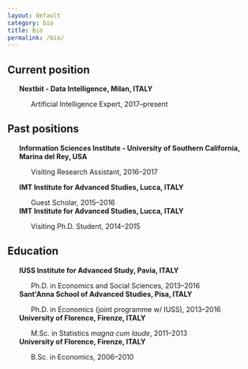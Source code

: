 ```yaml
---
layout: default
category: bio
title: Bio
permalink: /bio/
---
```

<section class="about-me inner" itemscope itemtype="http://data-vocabulary.org/Person">
  <div class="pull-right speak-french"></div>

<h2>Current position</h2>
<ul>
<strong>Nextbit - Data Intelligence, Milan, ITALY</strong>
<ul>Artificial Intelligence Expert, 2017&ndash;present</ul>
</ul>

<h2>Past positions</h2>
<ul>
<strong>Information Sciences Institute - University of Southern California, Marina del Rey, USA</strong>
<ul>Visiting Research Assistant, 2016&ndash;2017</ul>
</ul>
<ul>
<strong>IMT Institute for Advanced Studies, Lucca, ITALY</strong>
<ul>Guest Scholar, 2015&ndash;2016</ul>
<strong>IMT Institute for Advanced Studies, Lucca, ITALY</strong>
<ul>Visiting Ph.D. Student, 2014&ndash;2015</ul>
</ul>

<h2>Education</h2>
<ul>
<strong>IUSS Institute for Advanced Study, Pavia, ITALY</strong>
<ul>Ph.D. in Economics and Social Sciences, 2013&ndash;2016</ul>
<strong>Sant'Anna School of Advanced Studies, Pisa, ITALY</strong>
<ul>Ph.D. in Economics (joint programme w/ IUSS), 2013&ndash;2016</ul>
<strong>University of Florence, Firenze, ITALY</strong>
<ul>M.Sc. in Statistics <em>magna cum laude</em>, 2011&ndash;2013</ul>
<strong>University of Florence, Firenze, ITALY</strong>
<ul>B.Sc. in Economics, 2006&ndash;2010</ul>
</ul>




</section>
